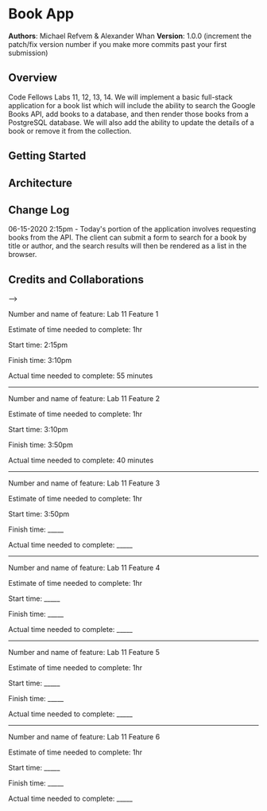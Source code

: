 # Book App

**Authors**: Michael Refvem & Alexander Whan
**Version**: 1.0.0 (increment the patch/fix version number if you make more commits past your first submission)

## Overview
Code Fellows Labs 11, 12, 13, 14. We will implement a basic full-stack application for a book list which will include the ability to search the Google Books API, add books to a database, and then render those books from a PostgreSQL database. We will also add the ability to update the details of a book or remove it from the collection.

## Getting Started
<!-- What are the steps that a user must take in order to build this app on their own machine and get it running? -->

## Architecture
<!-- Provide a detailed description of the application design. What technologies (languages, libraries, etc) you're using, and any other relevant design information. -->

## Change Log
06-15-2020 2:15pm - Today's portion of the application involves requesting books from the API. The client can submit a form to search for a book by title or author, and the search results will then be rendered as a list in the browser.

<!-- 01-01-2001 4:59pm - Application now has a fully-functional express server, with GET and POST routes for the book resource. -->

## Credits and Collaborations
<!-- Give credit (and a link) to other people or resources that helped you build this application. -->
-->

Number and name of feature: Lab 11 Feature 1

Estimate of time needed to complete: 1hr

Start time: 2:15pm

Finish time: 3:10pm

Actual time needed to complete: 55 minutes

---

Number and name of feature: Lab 11 Feature 2

Estimate of time needed to complete: 1hr

Start time: 3:10pm

Finish time: 3:50pm

Actual time needed to complete: 40 minutes

---

Number and name of feature: Lab 11 Feature 3

Estimate of time needed to complete: 1hr

Start time: 3:50pm

Finish time: _____

Actual time needed to complete: _____

---

Number and name of feature: Lab 11 Feature 4

Estimate of time needed to complete: 1hr

Start time: _____

Finish time: _____

Actual time needed to complete: _____

---

Number and name of feature: Lab 11 Feature 5

Estimate of time needed to complete: 1hr

Start time: _____

Finish time: _____

Actual time needed to complete: _____

---

Number and name of feature: Lab 11 Feature 6

Estimate of time needed to complete: 1hr

Start time: _____

Finish time: _____

Actual time needed to complete: _____